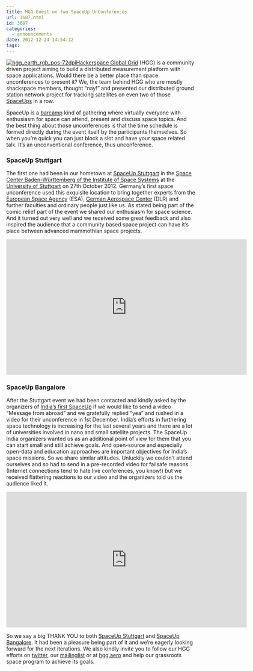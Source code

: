 ```yaml
---
title: HGG Guest on two SpaceUp UnConferences
url: 3687.html
id: 3687
categories:
  - announcements
date: 2012-12-24 14:54:12
tags:
---
```


[![hgg_earth_rgb_pos-72dpi](https://blog.shackspace.de/wp-content/uploads/2012/12/hgg_earth_rgb_pos-72dpi-150x150.png)](https://blog.shackspace.de/wp-content/uploads/2012/12/hgg_earth_rgb_pos-72dpi.png)[Hackerspace Global Grid](http://hgg.aero/) (HGG) is a community driven project aiming to build a distributed measurement platform with space applications. Would there be a better place than space unconferences to present it? We, the team behind HGG who are mostly shackspace members, thought “nay!” and presented our distributed ground station network project for tracking satellites on even two of those [SpaceUps](http://www.spaceup.org) in a row.

SpaceUp is a [barcamp](http://en.wikipedia.org/wiki/BarCamp) kind of gathering where virtually everyone with enthusiasm for space can attend, present and discuss space topics. And the best thing about those unconferences is that the time schedule is formed directly during the event itself by the participants themselves. So when you’re quick you can just block a slot and have your space related talk. It’s an unconventional conference, thus unconference.

<!--more-->

### SpaceUp Stuttgart

The first one had been in our hometown at [SpaceUp Stuttgart](http://www.spaceup.org/stuttgart) in the [Space Center Baden-Württemberg of the Institute of Space Systems](http://www.irs.uni-stuttgart.de/index.en.html) at the [University of Stuttgart](http://www.uni-stuttgart.de/home/index.en.html) on 27th October 2012\. Germany’s first space unconference used this exquisite location to bring together experts from the [European Space Agency](http://www.esa.int/ESA) (ESA), [German Aerospace Center](http://www.dlr.de/dlr/en/) (DLR) and further faculties and ordinary people just like us. As stated being part of the comic relief part of the event we shared our enthusiasm for space science. And it turned out very well and we received some great feedback and also inspired the audience that a community based space project can have it’s place between advanced mammothian space projects.

<iframe src="http://www.youtube.com/embed/zA5rQWJeYho?feature=player_detailpage" height="360" width="640" allowfullscreen="" frameborder="0"></iframe>

### SpaceUp Bangalore

After the Stuttgart event we had been contacted and kindly asked by the organizers of [India’s first SpaceUp](http://www.spaceupindia.org) if we would like to send a video “Message from abroad” and we gratefully replied “yea” and rushed in a video for their unconference in 1st December. India’s efforts in furthering space technology is increasing for the last several years and there are a lot of universities involved in nano and small satellite projects. The SpaceUp India organizers wanted us as an additional point of view for them that you can start small and still achieve goals. And open-source and especially open-data and education approaches are important objectives for India’s space missions. So we share similar attitudes. Unluckily we couldn’t attend ourselves and so had to send in a pre-recorded video for failsafe reasons (Internet connections tend to hate live conferences, you know!) but we received flattering reactions to our video and the organizers told us the audience liked it.

<iframe src="http://www.youtube.com/embed/Ld46CQhw0Tw?feature=player_detailpage" height="360" width="640" allowfullscreen="" frameborder="0"></iframe>

So we say a big THANK YOU to both [SpaceUp Stuttgart](http://www.spaceup.org/stuttgart) and [SpaceUp Bangalore](http://www.spaceupindia.org). It had been a pleasure being part of it and we’re eagerly looking forward for the next iterations. We also kindly invite you to follow our HGG efforts on [twitter](https://twitter.com/hxglobalgrid), our [mailinglist](https://lists.shackspace.de/mailman/listinfo/constellation) or at [hgg.aero](http://hgg.aero/) and help our grassroots space program to achieve its goals.